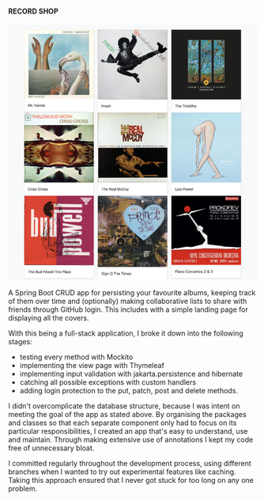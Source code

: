 #### RECORD SHOP

![landing page!](src/main/resources/assets/landing-page.png)


A Spring Boot CRUD app for persisting your favourite albums, keeping track of them over time and (optionally) making collaborative lists to share with friends
through GitHub login. This includes with a simple landing page for displaying all the covers.

With this being a full-stack application, I broke it down into the following stages:
- testing every method with Mockito
- implementing the view page with Thymeleaf
- implementing input validation with jakarta.persistence and hibernate
- catching all possible exceptions with custom handlers
- adding login protection to the put, patch, post and delete methods.

I didn't overcomplicate the database structure, because I was intent on meeting the goal of the app as stated above.
By organising the packages and classes so that each separate component only had to focus on its particular responsibilities,
I created an app that's easy to understand, use and maintain. Through making extensive use of annotations I
kept my code free of unnecessary bloat. 

I committed regularly throughout the development process, using different branches when I wanted
to try out experimental features like caching. Taking this approach ensured that I never got stuck for too long on any one problem.


